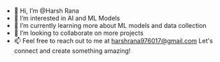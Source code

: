 - 👋 Hi, I’m @Harsh Rana
- 👀 I’m interested in AI and ML Models
- 🌱 I’m currently learning more about ML models and data collection
- 💞️ I’m looking to collaborate on more projects
- 📫 Feel free to reach out to me at  harshrana976017@gmail.com Let's connect and create something amazing!
